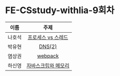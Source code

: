 # FE-CSstudy-withlia-9회차

|  이름  |                                                                                                                주제                                                                                                                 |
| :----: | :---------------------------------------------------------------------------------------------------------------------------------------------------------------------------------------------------------------------------------: |
| 나호석 |           [프로세스 vs 스레드](https://github.com/prgrms-web-devcourse/FE-CSstudy-withlia/blob/main/9%ED%9A%8C%EC%B0%A8/%EB%82%98%ED%98%B8%EC%84%9D-%ED%94%84%EB%A1%9C%EC%84%B8%EC%8A%A4vs%EC%8A%A4%EB%A0%88%EB%93%9C.md)           |
| 박유현 |                                             [DNS(2)](<https://github.com/prgrms-web-devcourse/FE-CSstudy-withlia/blob/main/9%ED%9A%8C%EC%B0%A8/%EB%B0%95%EC%9C%A0%ED%98%84-DNS(2).md>)                                              |
| 염상권 |                                             [webpack](https://github.com/prgrms-web-devcourse/FE-CSstudy-withlia/blob/main/9%ED%9A%8C%EC%B0%A8/%EC%97%BC%EC%83%81%EA%B6%8C-webpack.md)                                              |
| 하신영 | [자바스크립와 메모리](https://github.com/prgrms-web-devcourse/FE-CSstudy-withlia/blob/main/9%ED%9A%8C%EC%B0%A8/%ED%95%98%EC%8B%A0%EC%98%81-%EC%9E%90%EB%B0%94%EC%8A%A4%ED%81%AC%EB%A6%BD%EC%99%80%20%EB%A9%94%EB%AA%A8%EB%A6%AC.md) |
